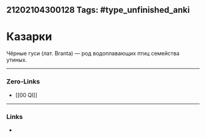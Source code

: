 21202104300128
Tags: #type_unfinished_anki 
---
# Казарки

Чёрные гуси (лат. Branta) — род водоплавающих птиц семейства утиных.

---
### Zero-Links
- [[00 QI]]
---
### Links
-